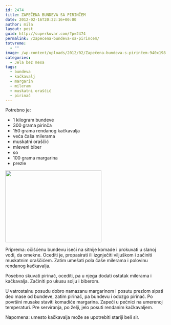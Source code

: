 ```yaml
---
id: 2474
title: ZAPEČENA BUNDEVA SA PIRINČEM
date: 2012-02-16T20:22:16+00:00
author: mila
layout: post
guid: http://superkuvar.com/?p=2474
permalink: /zapecena-bundeva-sa-pirincem/
totvreme:
  - ""
image: /wp-content/uploads/2012/02/Zapečena-bundeva-s-pirinčem-940x198.jpg
categories:
  - Jela bez mesa
tags:
  - bundeva
  - kačkavalj
  - margarin
  - mileram
  - muskatni oraščić
  - pirinač
---
```

Potrebno je:

  * 1 kilogram bundeve
  * 300 grama pirinča
  * 150 grama rendanog kačkavalja
  * veća čaša milerama
  * muskatni oraščić
  * mleveni biber
  * so
  * 100 grama margarina
  * prezle

<img class="alignnone size-medium wp-image-2495" title="Zapečena bundeva s pirinčem" src="//superkuvar.com/wp-content/uploads/2012/02/Zape%C4%8Dena-bundeva-s-pirin%C4%8Dem-300x225.jpg" alt="" width="300" height="225" /> 

Priprema: očišćenu bundevu iseći na sitnije komade i prokuvati u slanoj vodi, da omekne. Ocediti je, propasirati ili izgnječiti viljuškom i začiniti muskatnim oraščićem. Zatim umešati pola čaše milerama i polovinu rendanog kačkavalja.

Posebno skuvati pirinač, ocediti, pa u njega dodati ostatak milerama i kačkavalja. Začiniti po ukusu solju i biberom.

U vatrostalnu posudu dobro namazanu margarinom i posutu prezlom sipati deo mase od bundeve, zatim pirinač, pa bundevu i odozgo pirinač. Po površini musake staviti komadiće margarina. Zapeći u pećnici na umerenoj temperaturi. Pre serviranja, po želji, jelo posuti rendanim kačkavaljem.

Napomena: umesto kačkavalja može se upotrebiti stariji beli sir.
